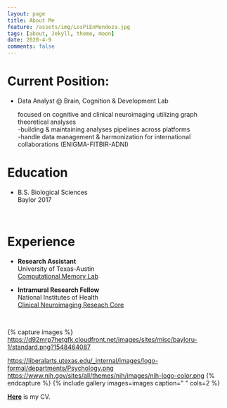 ```yaml
---
layout: page
title: About Me
feature: /assets/img/LosPiEnMendoza.jpg
tags: [about, Jekyll, theme, moon]
date: 2020-4-9
comments: false
---
```

    

# Current Position:

* Data Analyst @ Brain, Cognition & Development Lab <br/>
    
    focused on cognitive and clinical neuroimaging utilizing graph theoretical analyses <br/>
      -building & maintaining analyses pipelines across platforms <br/>
      -handle data management & harmonization for international collaborations (ENIGMA-FITBIR-ADNI) <br/>
       
      

# Education

* B.S. Biological Sciences <br/>
         Baylor 2017
         
<br/>
 
# Experience

* **Research Assistant** <br/>
         University of Texas-Austin <br/>
         [Computational Memory Lab](https://www.lewpealab.org/)
    
* **Intramural Research Fellow** <br/>
        National Institutes of Health <br/>
        [Clinical Neuroimaging Reseach Core](https://www.niaaa.nih.gov/clinical-neuroimaging-research-core)


<br/>

{% capture images %}
	https://d92mrp7hetgfk.cloudfront.net/images/sites/misc/bayloru-1/standard.png?1548464087
    
 https://liberalarts.utexas.edu/_internal/images/logo-formal/departments/Psychology.png
    <br/>
  https://www.nih.gov/sites/all/themes/nih/images/nih-logo-color.png
{% endcapture %}
{% include gallery images=images caption=" " cols=2 %}


<a href="https://docs.google.com/document/d/e/2PACX-1vQxkXB8RYdfbmC4PgWSjZ5xLrxcOVZX3iNfXMiKnSuS8vXmG_xud2C21m0wnnl43ftwwnfmz5TaUM8T/pub"><b>Here</b></a> is my CV.
